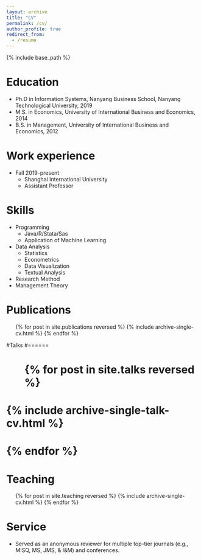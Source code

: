 ```yaml
---
layout: archive
title: "CV"
permalink: /cv/
author_profile: true
redirect_from:
  - /resume
---
```


{% include base_path %}

Education
======
* Ph.D in Information Systems, Nanyang Business School, Nanyang Technological University, 2019
* M.S. in Economics, University of International Business and Economics, 2014
* B.S. in Management, University of International Business and Economics, 2012

Work experience
======
* Fall 2019-present
  * Shanghai International University
  * Assistant Professor
  
Skills
======
* Programming
  * Java/R/Stata/Sas
  * Application of Machine Learning
* Data Analysis
  * Statistics
  * Econometrics
  * Data Visualization
  * Textual Analysis
* Research Method
* Management Theory

Publications
======
  <ul>{% for post in site.publications reversed %}
    {% include archive-single-cv.html %}
  {% endfor %}</ul>
  
#Talks
#======
#  <ul>{% for post in site.talks reversed %}
#    {% include archive-single-talk-cv.html  %}
#  {% endfor %}</ul>
  
Teaching
======
  <ul>{% for post in site.teaching reversed %}
    {% include archive-single-cv.html %}
  {% endfor %}</ul>
  
Service
======
* Served as an anonymous reviewer for multiple top-tier journals (e.g., MISQ, MS, JMS, & I&M) and conferences.
